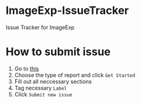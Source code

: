 # ImageExp-IssueTracker
Issue Tracker for ImageExp

# How to submit issue
1. Go to [this](https://github.com/HSGamer/ImageExp-IssueTracker/issues/new/choose)
2. Choose the type of report and click `Get Started`
3. Fill out all neccessary sections
4. Tag necessary `Label`
5. Click `Submit new issue`
